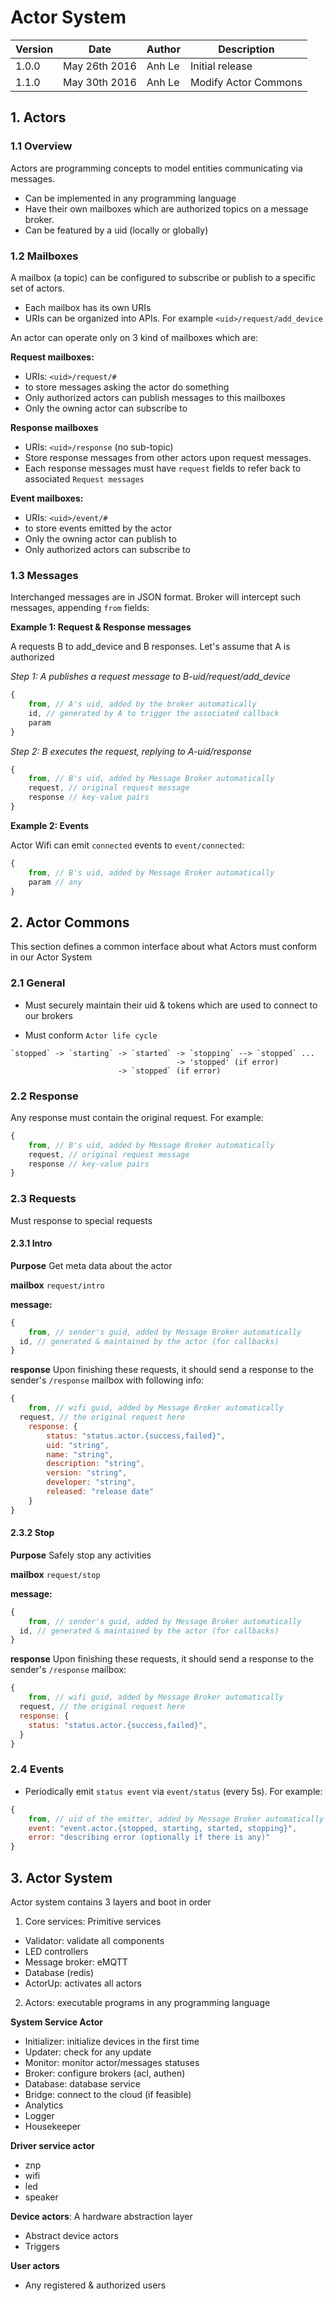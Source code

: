 Actor System
===============

| Version | Date | Author | Description |
|-------|-------|-------|-------------|
| 1.0.0  | May 26th 2016 | Anh Le  | Initial release |
| 1.1.0  | May 30th 2016 | Anh Le  | Modify Actor Commons |

## 1. Actors
### 1.1 Overview
Actors are programming concepts to model entities communicating via messages.
+ Can be implemented in any programming language
+ Have their own mailboxes which are authorized topics on a message broker.
+ Can be featured by a uid (locally or globally)

### 1.2 Mailboxes
A mailbox (a topic) can be configured to subscribe or publish to a specific set of actors.
+ Each mailbox has its own URIs
+ URIs can be organized into APIs. For example `<uid>/request/add_device`

An actor can operate only on 3 kind of mailboxes which are:

**Request mailboxes:**
+ URIs: `<uid>/request/#`
+ to store messages asking the actor do something
+ Only authorized actors can publish messages to this mailboxes
+ Only the owning actor can subscribe to

**Response mailboxes**
+ URIs: `<uid>/response` (no sub-topic)
+ Store response messages from other actors upon request messages.
+ Each response messages must have `request` fields to refer back to associated `Request messages`

**Event mailboxes:**
+ URIs: `<uid>/event/#`
+ to store events emitted by the actor
+ Only the owning actor can publish to
+ Only authorized actors can subscribe to

### 1.3 Messages
Interchanged messages are in JSON format.
Broker will intercept such messages, appending `from` fields:

**Example 1: Request & Response messages**

A requests B to add_device and B responses. Let's assume that A is authorized

*Step 1: A publishes a request message to B-uid/request/add_device*

```javascript
{
	from, // A's uid, added by the broker automatically
	id, // generated by A to trigger the associated callback
	param
}
```

*Step 2: B executes the request, replying to A-uid/response*

```javascript
{
	from, // B's uid, added by Message Broker automatically
	request, // original request message
	response // key-value pairs
}
```

**Example 2: Events**

Actor Wifi can emit `connected` events to `event/connected`:

```javascript
{
	from, // B's uid, added by Message Broker automatically
	param // any 	
}
```

## 2. Actor Commons

This section defines a common interface about what Actors must conform in our Actor System

### 2.1  General
- Must securely maintain their uid & tokens which are used to connect to our brokers

- Must conform `Actor life cycle`

```text
`stopped` -> `starting` -> `started` -> `stopping` --> `stopped` ...
									 -> 'stopped' (if error)
						-> `stopped` (if error)

```

### 2.2 Response
Any response must contain the original request. For example:

```javascript
{
	from, // B's uid, added by Message Broker automatically
	request, // original request message
	response // key-value pairs
}
```

### 2.3 Requests
Must response to special requests

#### 2.3.1 Intro
**Purpose** Get meta data about the actor

**mailbox** `request/intro`

**message:**
```javascript
{
	from, // sender's guid, added by Message Broker automatically  
  id, // generated & maintained by the actor (for callbacks)
}
```

**response**
Upon finishing these requests, it should send a response to the sender's `/response` mailbox with following info:

```javascript
{
	from, // wifi guid, added by Message Broker automatically
  request, // the original request here
	response: {
		status: "status.actor.{success,failed}",
		uid: "string",
		name: "string",
		description: "string",
		version: "string",
		developer: "string",
		released: "release date"
	}
}
```

#### 2.3.2 Stop
**Purpose** Safely stop any activities

**mailbox** `request/stop`

**message:**
```javascript
{
	from, // sender's guid, added by Message Broker automatically  
  id, // generated & maintained by the actor (for callbacks)
}
```

**response**
Upon finishing these requests, it should send a response to the sender's `/response` mailbox:

```javascript
{
	from, // wifi guid, added by Message Broker automatically
  request, // the original request here
  response: {
    status: "status.actor.{success,failed}",
  }
}
```

### 2.4 Events
- Periodically emit `status event` via `event/status` (every 5s).
For example:

```javascript
{
	from, // uid of the emitter, added by Message Broker automatically
	event: "event.actor.{stopped, starting, started, stopping}",
	error: "describing error (optionally if there is any)"
}
```



## 3. Actor System
Actor system contains 3 layers and boot in order

1. Core services: Primitive services
- Validator: validate all components
- LED controllers
- Message broker: eMQTT
- Database (redis)
- ActorUp: activates all actors

2. Actors: executable programs in any programming language

**System Service Actor**
- Initializer: initialize devices in the first time
- Updater: check for any update
- Monitor: monitor actor/messages statuses
- Broker: configure brokers (acl, authen)
- Database: database service
- Bridge: connect to the cloud (if feasible)
- Analytics
- Logger
- Housekeeper

**Driver service actor**
- znp
- wifi
- led
- speaker


**Device actors**: A hardware abstraction layer
- Abstract device actors
- Triggers

**User actors**
- Any registered & authorized users
